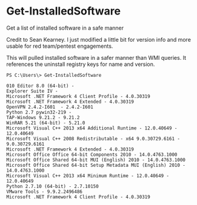 # Get-InstalledSoftware
Get a list of installed software in a safe manner

Credit to Sean Kearney. I just modified a little bit for version info and more usable for red team/pentest engagements.

This will pulled installed software in a safer manner than WMI queries. It references the uninstall registry keys for name and version.


```
PS C:\Users\> Get-InstalledSoftware

010 Editor 8.0 (64-bit) -
Explorer Suite IV -
Microsoft .NET Framework 4 Client Profile - 4.0.30319
Microsoft .NET Framework 4 Extended - 4.0.30319
OpenVPN 2.4.2-I601  - 2.4.2-I601
Python 2.7 pywin32-219 -
TAP-Windows 9.21.2 - 9.21.2
WinRAR 5.21 (64-bit) - 5.21.0
Microsoft Visual C++ 2013 x64 Additional Runtime - 12.0.40649 - 12.0.40649
Microsoft Visual C++ 2008 Redistributable - x64 9.0.30729.6161 - 9.0.30729.6161
Microsoft .NET Framework 4 Extended - 4.0.30319
Microsoft Office Office 64-bit Components 2010 - 14.0.4763.1000
Microsoft Office Shared 64-bit MUI (English) 2010 - 14.0.4763.1000
Microsoft Office Shared 64-bit Setup Metadata MUI (English) 2010 - 14.0.4763.1000
Microsoft Visual C++ 2013 x64 Minimum Runtime - 12.0.40649 - 12.0.40649
Python 2.7.10 (64-bit) - 2.7.10150
VMware Tools - 9.9.2.2496486
Microsoft .NET Framework 4 Client Profile - 4.0.30319
```
